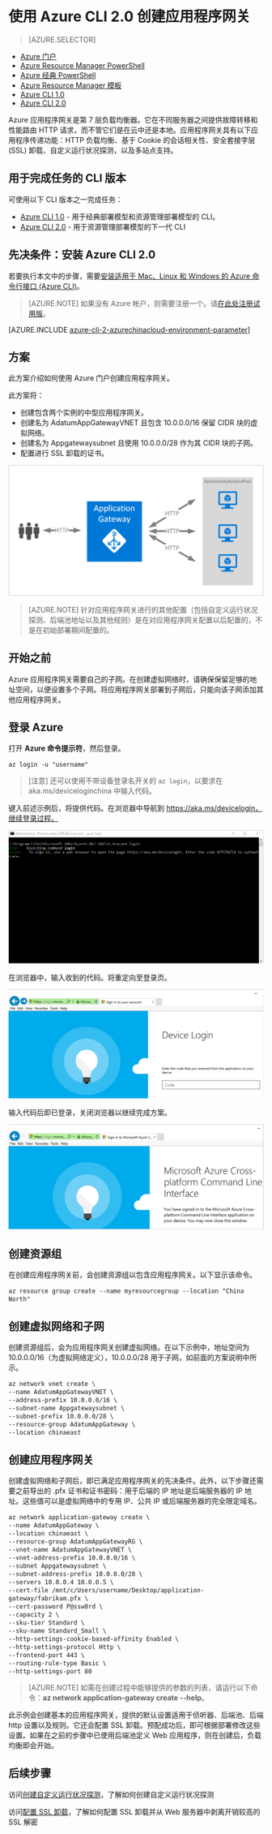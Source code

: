 <properties
    pageTitle="创建 Azure 应用程序网关 - Azure CLI 2.0 | Azure"
    description="了解如何在 Resource Manager 中使用 Azure CLI 2.0 创建应用程序网关"
    services="application-gateway"
    documentationcenter="na"
    author="georgewallace"
    manager="timlt"
    editor=""
    tags="azure-resource-manager" />
<tags
    ms.assetid="c2f6516e-3805-49ac-826e-776b909a9104"
    ms.service="application-gateway"
    ms.devlang="na"
    ms.topic="article"
    ms.tgt_pltfrm="na"
    ms.workload="infrastructure-services"
    ms.date="02/27/2017"
    wacn.date="03/31/2017"
    ms.author="gwallace" />  


# 使用 Azure CLI 2.0 创建应用程序网关
> [AZURE.SELECTOR]
- [Azure 门户](/documentation/articles/application-gateway-create-gateway-portal/)
- [Azure Resource Manager PowerShell](/documentation/articles/application-gateway-create-gateway-arm/)
- [Azure 经典 PowerShell](/documentation/articles/application-gateway-create-gateway/)
- [Azure Resource Manager 模板](/documentation/articles/application-gateway-create-gateway-arm-template/)
- [Azure CLI 1.0](/documentation/articles/application-gateway-create-gateway-cli-nodejs/)
- [Azure CLI 2.0](/documentation/articles/application-gateway-create-gateway-cli/)

Azure 应用程序网关是第 7 层负载均衡器。它在不同服务器之间提供故障转移和性能路由 HTTP 请求，而不管它们是在云中还是本地。应用程序网关具有以下应用程序传递功能：HTTP 负载均衡、基于 Cookie 的会话相关性、安全套接字层 (SSL) 卸载、自定义运行状况探测，以及多站点支持。

## 用于完成任务的 CLI 版本

可使用以下 CLI 版本之一完成任务：

* [Azure CLI 1.0](/documentation/articles/application-gateway-create-gateway-cli-nodejs/) - 用于经典部署模型和资源管理部署模型的 CLI。
* [Azure CLI 2.0](/documentation/articles/application-gateway-create-gateway-cli/) - 用于资源管理部署模型的下一代 CLI

## 先决条件：安装 Azure CLI 2.0

若要执行本文中的步骤，需要[安装适用于 Mac、Linux 和 Windows 的 Azure 命令行接口 (Azure CLI)](https://docs.microsoft.com/cli/azure/install-az-cli2)。

> [AZURE.NOTE]
如果没有 Azure 帐户，则需要注册一个。请[在此处注册试用版](/documentation/articles/sign-up-organization/)。

[AZURE.INCLUDE [azure-cli-2-azurechinacloud-environment-parameter](../../includes/azure-cli-2-azurechinacloud-environment-parameter.md)]

## 方案

此方案介绍如何使用 Azure 门户创建应用程序网关。

此方案将：

* 创建包含两个实例的中型应用程序网关。
* 创建名为 AdatumAppGatewayVNET 且包含 10.0.0.0/16 保留 CIDR 块的虚拟网络。
* 创建名为 Appgatewaysubnet 且使用 10.0.0.0/28 作为其 CIDR 块的子网。
* 配置进行 SSL 卸载的证书。

![方案示例][scenario]  


> [AZURE.NOTE]
针对应用程序网关进行的其他配置（包括自定义运行状况探测、后端池地址以及其他规则）是在对应用程序网关配置以后配置的，不是在初始部署期间配置的。

## 开始之前

Azure 应用程序网关需要自己的子网。在创建虚拟网络时，请确保保留足够的地址空间，以便设置多个子网。将应用程序网关部署到子网后，只能向该子网添加其他应用程序网关。

## 登录 Azure

打开 **Azure 命令提示符**，然后登录。

    az login -u "username"

>[注意] 还可以使用不带设备登录名开关的 `az login`，以要求在 aka.ms/deviceloginchina 中输入代码。

键入前述示例后，将提供代码。在浏览器中导航到 https://aka.ms/devicelogin，继续登录过程。

![显示设备登录信息的 cmd][1]  


在浏览器中，输入收到的代码。将重定向至登录页。

![用于输入代码的浏览器][2]  


输入代码后即已登录，关闭浏览器以继续完成方案。

![已成功登录][3]  


## 创建资源组

在创建应用程序网关前，会创建资源组以包含应用程序网关。以下显示该命令。

    az resource group create --name myresourcegroup --location "China North"

## 创建虚拟网络和子网

创建资源组后，会为应用程序网关创建虚拟网络。在以下示例中，地址空间为 10.0.0.0/16（为虚拟网络定义），10.0.0.0/28 用于子网，如前面的方案说明中所示。

    az network vnet create \
    --name AdatumAppGatewayVNET \
    --address-prefix 10.0.0.0/16 \
    --subnet-name Appgatewaysubnet \
    --subnet-prefix 10.0.0.0/28 \
    --resource-group AdatumAppGateway \
    --location chinaeast

## 创建应用程序网关

创建虚拟网络和子网后，即已满足应用程序网关的先决条件。此外，以下步骤还需要之前导出的 .pfx 证书和证书密码：用于后端的 IP 地址是后端服务器的 IP 地址。这些值可以是虚拟网络中的专用 IP、公共 IP 或后端服务器的完全限定域名。

    az network application-gateway create \
    --name AdatumAppGateway \
    --location chinaeast \
    --resource-group AdatumAppGatewayRG \
    --vnet-name AdatumAppGatewayVNET \
    --vnet-address-prefix 10.0.0.0/16 \
    --subnet Appgatewaysubnet \
    --subnet-address-prefix 10.0.0.0/28 \
    --servers 10.0.0.4 10.0.0.5 \
    --cert-file /mnt/c/Users/username/Desktop/application-gateway/fabrikam.pfx \
    --cert-password P@ssw0rd \
    --capacity 2 \
    --sku-tier Standard \
    --sku-name Standard_Small \
    --http-settings-cookie-based-affinity Enabled \
    --http-settings-protocol Http \
    --frontend-port 443 \
    --routing-rule-type Basic \
    --http-settings-port 80

> [AZURE.NOTE]
如需在创建过程中能够提供的参数的列表，请运行以下命令：**az network application-gateway create --help**。

此示例会创建基本的应用程序网关，提供的默认设置适用于侦听器、后端池、后端 http 设置以及规则。它还会配置 SSL 卸载。预配成功后，即可根据部署修改这些设置。如果在之前的步骤中已使用后端池定义 Web 应用程序，则在创建后，负载均衡即会开始。

## 后续步骤

访问[创建自定义运行状况探测](/documentation/articles/application-gateway-create-probe-portal/)，了解如何创建自定义运行状况探测

访问[配置 SSL 卸载](/documentation/articles/application-gateway-ssl-arm/)，了解如何配置 SSL 卸载并从 Web 服务器中剥离开销较高的 SSL 解密

<!--Image references-->


[scenario]: ./media/application-gateway-create-gateway-cli/scenario.png
[1]: ./media/application-gateway-create-gateway-cli/figure1.png
[2]: ./media/application-gateway-create-gateway-cli/figure2.png
[3]: ./media/application-gateway-create-gateway-cli/figure3.png

<!---HONumber=Mooncake_0327_2017-->
<!--Update_Description: Change from CLI 1.0 to CLI 2.0-->